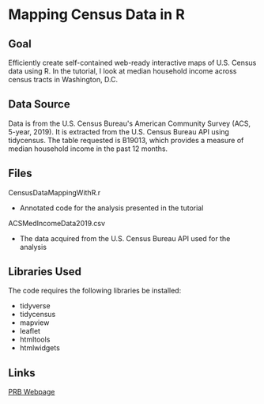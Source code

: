 # Mapping Census Data in R

## Goal
Efficiently create self-contained web-ready interactive maps of U.S. Census data using R. In the tutorial, I look at median household income across census tracts in Washington, D.C.

## Data Source
Data is from the U.S. Census Bureau's American Community Survey (ACS, 5-year, 2019). It is extracted from the U.S. Census Bureau API using tidycensus. The table requested is B19013, which provides a measure of median household income in the past 12 months.

## Files
CensusDataMappingWithR.r
- Annotated code for the analysis presented in the tutorial

ACSMedIncomeData2019.csv
- The data acquired from the U.S. Census Bureau API used for the analysis

## Libraries Used
The code requires the following libraries be installed:

- tidyverse
- tidycensus
- mapview
- leaflet
- htmltools
- htmlwidgets

## Links
[PRB Webpage](https://www.prb.org)
